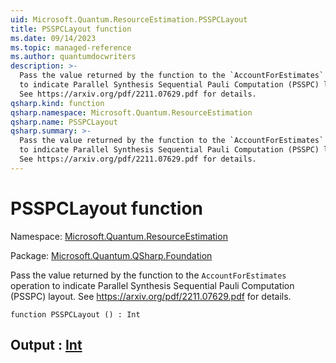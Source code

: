 ```yaml
---
uid: Microsoft.Quantum.ResourceEstimation.PSSPCLayout
title: PSSPCLayout function
ms.date: 09/14/2023
ms.topic: managed-reference
ms.author: quantumdocwriters
description: >-
  Pass the value returned by the function to the `AccountForEstimates` operation
  to indicate Parallel Synthesis Sequential Pauli Computation (PSSPC) layout.
  See https://arxiv.org/pdf/2211.07629.pdf for details.
qsharp.kind: function
qsharp.namespace: Microsoft.Quantum.ResourceEstimation
qsharp.name: PSSPCLayout
qsharp.summary: >-
  Pass the value returned by the function to the `AccountForEstimates` operation
  to indicate Parallel Synthesis Sequential Pauli Computation (PSSPC) layout.
  See https://arxiv.org/pdf/2211.07629.pdf for details.
---
```


# PSSPCLayout function

Namespace: [Microsoft.Quantum.ResourceEstimation](xref:Microsoft.Quantum.ResourceEstimation)

Package: [Microsoft.Quantum.QSharp.Foundation](https://nuget.org/packages/Microsoft.Quantum.QSharp.Foundation)


Pass the value returned by the function to the `AccountForEstimates` operationto indicate Parallel Synthesis Sequential Pauli Computation (PSSPC) layout.See https://arxiv.org/pdf/2211.07629.pdf for details.

```qsharp
function PSSPCLayout () : Int
```


## Output : [Int](xref:microsoft.quantum.qsharp.valueliterals#int-literals)

